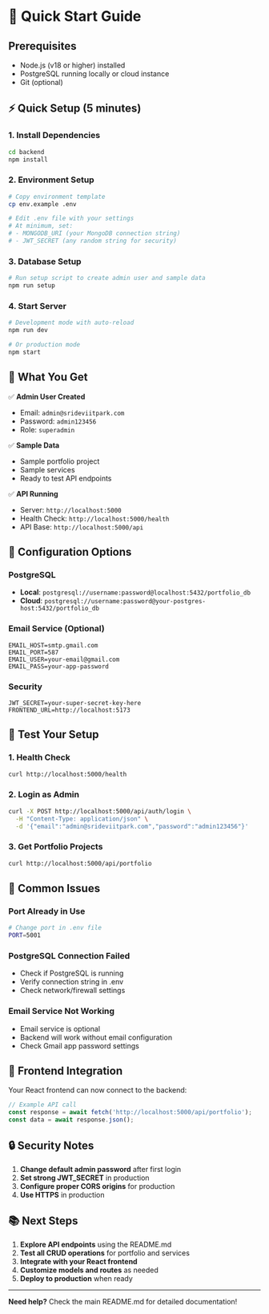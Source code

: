 # 🚀 Quick Start Guide

## Prerequisites
- Node.js (v18 or higher) installed
- PostgreSQL running locally or cloud instance
- Git (optional)

## ⚡ Quick Setup (5 minutes)

### 1. Install Dependencies
```bash
cd backend
npm install
```

### 2. Environment Setup
```bash
# Copy environment template
cp env.example .env

# Edit .env file with your settings
# At minimum, set:
# - MONGODB_URI (your MongoDB connection string)
# - JWT_SECRET (any random string for security)
```

### 3. Database Setup
```bash
# Run setup script to create admin user and sample data
npm run setup
```

### 4. Start Server
```bash
# Development mode with auto-reload
npm run dev

# Or production mode
npm start
```

## 🎯 What You Get

✅ **Admin User Created**
- Email: `admin@srideviitpark.com`
- Password: `admin123456`
- Role: `superadmin`

✅ **Sample Data**
- Sample portfolio project
- Sample services
- Ready to test API endpoints

✅ **API Running**
- Server: `http://localhost:5000`
- Health Check: `http://localhost:5000/health`
- API Base: `http://localhost:5000/api`

## 🔧 Configuration Options

### PostgreSQL
- **Local**: `postgresql://username:password@localhost:5432/portfolio_db`
- **Cloud**: `postgresql://username:password@your-postgres-host:5432/portfolio_db`

### Email Service (Optional)
```env
EMAIL_HOST=smtp.gmail.com
EMAIL_PORT=587
EMAIL_USER=your-email@gmail.com
EMAIL_PASS=your-app-password
```

### Security
```env
JWT_SECRET=your-super-secret-key-here
FRONTEND_URL=http://localhost:5173
```

## 🧪 Test Your Setup

### 1. Health Check
```bash
curl http://localhost:5000/health
```

### 2. Login as Admin
```bash
curl -X POST http://localhost:5000/api/auth/login \
  -H "Content-Type: application/json" \
  -d '{"email":"admin@srideviitpark.com","password":"admin123456"}'
```

### 3. Get Portfolio Projects
```bash
curl http://localhost:5000/api/portfolio
```

## 🚨 Common Issues

### Port Already in Use
```bash
# Change port in .env file
PORT=5001
```

### PostgreSQL Connection Failed
- Check if PostgreSQL is running
- Verify connection string in .env
- Check network/firewall settings

### Email Service Not Working
- Email service is optional
- Backend will work without email configuration
- Check Gmail app password settings

## 📱 Frontend Integration

Your React frontend can now connect to the backend:

```javascript
// Example API call
const response = await fetch('http://localhost:5000/api/portfolio');
const data = await response.json();
```

## 🔒 Security Notes

1. **Change default admin password** after first login
2. **Set strong JWT_SECRET** in production
3. **Configure proper CORS origins** for production
4. **Use HTTPS** in production

## 📚 Next Steps

1. **Explore API endpoints** using the README.md
2. **Test all CRUD operations** for portfolio and services
3. **Integrate with your React frontend**
4. **Customize models and routes** as needed
5. **Deploy to production** when ready

---

**Need help?** Check the main README.md for detailed documentation!
